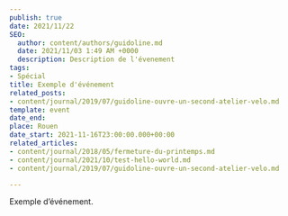 ```yaml
---
publish: true
date: 2021/11/22
SEO:
  author: content/authors/guidoline.md
  date: 2021/11/03 1:49 AM +0000
  description: Description de l'évenement
tags:
- Spécial
title: Exemple d'événement
related_posts:
- content/journal/2019/07/guidoline-ouvre-un-second-atelier-velo.md
template: event
date_end: 
place: Rouen
date_start: 2021-11-16T23:00:00.000+00:00
related_articles:
- content/journal/2018/05/fermeture-du-printemps.md
- content/journal/2021/10/test-hello-world.md
- content/journal/2019/07/guidoline-ouvre-un-second-atelier-velo.md

---
```

Exemple d’événement.
